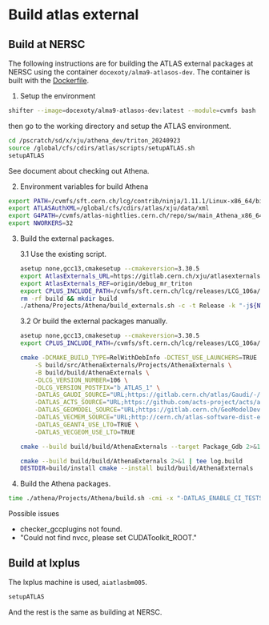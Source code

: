 # Build atlas external

## Build at NERSC
The following instructions are for building the ATLAS external packages at NERSC
using the container `docexoty/alma9-atlasos-dev`. The container is built with
the [Dockerfile](https://github.com/xju2/dockers/blob/main/HEP/atlas/alma9_cpu/Dockerfile).

1. Setup the environment
```bash
shifter --image=docexoty/alma9-atlasos-dev:latest --module=cvmfs bash 
```

then go to the working directory and setup the ATLAS environment.
```bash
cd /pscratch/sd/x/xju/athena_dev/triton_20240923
source /global/cfs/cdirs/atlas/scripts/setupATLAS.sh 
setupATLAS
```

See document about [](./checkout-athena.md) checking out Athena.

2. Environment variables for build Athena
```bash
export PATH=/cvmfs/sft.cern.ch/lcg/contrib/ninja/1.11.1/Linux-x86_64/bin:$PATH
export ATLASAuthXML=/global/cfs/cdirs/atlas/xju/data/xml
export G4PATH=/cvmfs/atlas-nightlies.cern.ch/repo/sw/main_Athena_x86_64-el9-gcc13-opt/Geant4
export NWORKERS=32
```

3. Build the external packages.

    3.1 Use the existing script.
    ```bash
    asetup none,gcc13,cmakesetup --cmakeversion=3.30.5
    export AtlasExternals_URL=https://gitlab.cern.ch/xju/atlasexternals.git
    export AtlasExternals_REF=origin/debug_mr_triton
    export CPLUS_INCLUDE_PATH=/cvmfs/sft.cern.ch/lcg/releases/LCG_106a/rapidjson/1.1.0/x86_64-el9-gcc13-opt/include:$CPLUS_INCLUDE_PATH
    rm -rf build && mkdir build
    ./athena/Projects/Athena/build_externals.sh -c -t Release -k "-j${NWORKERS}" 2>&1 | tee build/log.external.txt
    ```

    3.2 Or build the external packages manually.
    ```bash
    asetup none,gcc13,cmakesetup --cmakeversion=3.30.5
    export CPLUS_INCLUDE_PATH=/cvmfs/sft.cern.ch/lcg/releases/LCG_106a/rapidjson/1.1.0/x86_64-el9-gcc13-opt/include:$CPLUS_INCLUDE_PATH

    cmake -DCMAKE_BUILD_TYPE=RelWithDebInfo -DCTEST_USE_LAUNCHERS=TRUE \
        -S build/src/AthenaExternals/Projects/AthenaExternals \
        -B build/build/AthenaExternals \
        -DLCG_VERSION_NUMBER=106 \
        -DLCG_VERSION_POSTFIX="b_ATLAS_1" \
        -DATLAS_GAUDI_SOURCE="URL;https://gitlab.cern.ch/atlas/Gaudi/-/archive/v39r1.001/Gaudi-v39r1.001.tar.gz;URL_MD5;ac2bdcde14c2feb7684e34d6e7879db8" \
        -DATLAS_ACTS_SOURCE="URL;https://github.com/acts-project/acts/archive/refs/tags/v38.2.0.tar.gz;URL_HASH;SHA256=90f23bd409a153fee0a78d07d230996bfe1c8ccdc8753798a594456a8e41d28e" \
        -DATLAS_GEOMODEL_SOURCE="URL;https://gitlab.cern.ch/GeoModelDev/GeoModel/-/archive/6.7.0/GeoModel-6.7.0.tar.bz2;URL_MD5;450616aa33f97857aad3c7cbe1ff74fd" \
        -DATLAS_VECMEM_SOURCE="URL;http://cern.ch/atlas-software-dist-eos/externals/vecmem/v1.5.0.tar.gz;https://github.com/acts-project/vecmem/archive/refs/tags/v1.5.0.tar.gz;URL_MD5;3cc5a3bb14b93f611513535173a6be28" \
        -DATLAS_GEANT4_USE_LTO=TRUE \
        -DATLAS_VECGEOM_USE_LTO=TRUE

    cmake --build build/build/AthenaExternals --target Package_Gdb 2>&1 | tee log.build.Gdb

    cmake --build build/build/AthenaExternals 2>&1 | tee log.build
    DESTDIR=build/install cmake --install build/build/AthenaExternals 
    ```

4. Build the Athena packages.
```bash
time ./athena/Projects/Athena/build.sh -cmi -x "-DATLAS_ENABLE_CI_TESTS=TRUE -DATLAS_EXTERNAL=${ATLASAuthXML} -DCMAKE_EXPORT_COMPILE_COMMANDS=TRUE " -k "-j${NWORKERS}" 2>&1 | tee build/log.build.athena.txt
```

Possible issues
- checker_gccplugins not found.
- "Could not find nvcc, please set CUDAToolkit_ROOT."

## Build at lxplus
The lxplus machine is used, `aiatlasbm005`. 

```bash
setupATLAS
```
And the rest is the same as building at NERSC.
